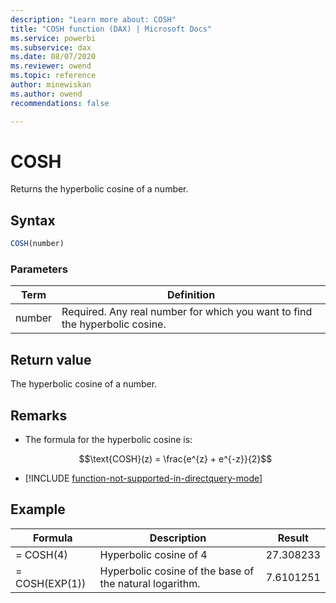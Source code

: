 ```yaml
---
description: "Learn more about: COSH"
title: "COSH function (DAX) | Microsoft Docs"
ms.service: powerbi 
ms.subservice: dax 
ms.date: 08/07/2020
ms.reviewer: owend
ms.topic: reference
author: minewiskan
ms.author: owend 
recommendations: false

---
```

# COSH

Returns the hyperbolic cosine of a number.  
  
## Syntax  
  
```js
COSH(number)  
```
  
### Parameters  
  
|Term|Definition|  
|--------|--------------|  
|number|Required. Any real number for which you want to find the hyperbolic cosine.|  
  
## Return value

The hyperbolic cosine of a number.  
  
## Remarks

- The formula for the hyperbolic cosine is:  

    $$\text{COSH}(z) = \frac{e^{z} + e^{-z}}{2}$$

- [!INCLUDE [function-not-supported-in-directquery-mode](includes/function-not-supported-in-directquery-mode.md)]

## Example  
  
|Formula|Description|Result|  
|-----------|---------------|----------|  
|= COSH(4)|Hyperbolic cosine of 4|27.308233|  
|= COSH(EXP(1))|Hyperbolic cosine of the base of the natural logarithm.|7.6101251|  
